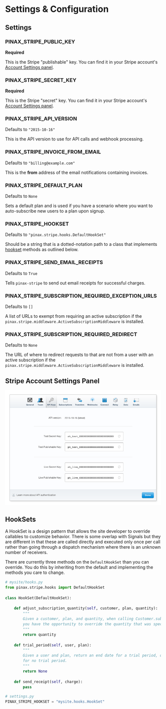 # Settings & Configuration

## Settings

### PINAX_STRIPE_PUBLIC_KEY

**Required**

This is the Stripe "publishable" key. You can find it in your Stripe account's
[Account Settings panel](#stripe-account-settings-panel).


### PINAX_STRIPE_SECRET_KEY

**Required**

This is the Stripe "secret" key. You can find it in your Stripe account's
[Account Settings panel](#stripe-account-settings-panel).


### PINAX_STRIPE_API_VERSION

Defaults to `"2015-10-16"`

This is the API version to use for API calls and webhook processing.


### PINAX_STRIPE_INVOICE_FROM_EMAIL

Defaults to `"billing@example.com"`

This is the **from** address of the email notifications containing invoices.


### PINAX_STRIPE_DEFAULT_PLAN

Defaults to `None`

Sets a default plan and is used if you have a scenario where you want to
auto-subscribe new users to a plan upon signup.


### PINAX_STRIPE_HOOKSET

Defaults to `"pinax.stripe.hooks.DefaultHookSet"`

Should be a string that is a dotted-notation path to a class that implements
[hookset](#hooksets) methods as outlined below.


### PINAX_STRIPE_SEND_EMAIL_RECEIPTS

Defaults to `True`

Tells `pinax-stripe` to send out email receipts for successful charges.


### PINAX_STRIPE_SUBSCRIPTION_REQUIRED_EXCEPTION_URLS

Defaults to `[]`

A list of URLs to exempt from requiring an active subscription if the
`pinax.stripe.middleware.ActiveSubscriptionMiddleware` is installed.


### PINAX_STRIPE_SUBSCRIPTION_REQUIRED_REDIRECT

Defaults to `None`

The URL of where to redirect requests to that are not from a user with an
active subscription if the `pinax.stripe.middleware.ActiveSubscriptionMiddleware`
is installed.


## Stripe Account Settings Panel

![](images/stripe-account-panel.png)


## HookSets

A HookSet is a design pattern that allows the site developer to override
callables to customize behavior. There is some overlap with Signals but they
are different in that these are called directly and executed only once per
call rather than going through a dispatch mechanism where there is an
unknown number of receivers.

There are currently three methods on the `DefaultHookSet` than you can
override. You do this by inheriting from the default and implementing the
methods you care to change.

```python
# mysite/hooks.py
from pinax.stripe.hooks import DefaultHookSet

class HookSet(DefaultHookSet):

    def adjust_subscription_quantity(self, customer, plan, quantity):
        """
        Given a customer, plan, and quantity, when calling Customer.subscribe
        you have the opportunity to override the quantity that was specified.
        """
        return quantity

    def trial_period(self, user, plan):
        """
        Given a user and plan, return an end date for a trial period, or None
        for no trial period.
        """
        return None

    def send_receipt(self, charge):
        pass
```

```python
# settings.py
PINAX_STRIPE_HOOKSET = "mysite.hooks.HookSet"
```
